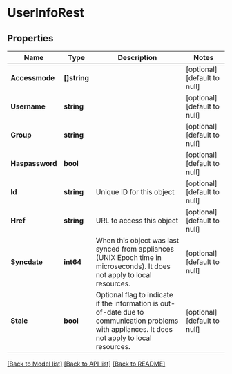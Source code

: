 # UserInfoRest

## Properties
Name | Type | Description | Notes
------------ | ------------- | ------------- | -------------
**Accessmode** | **[]string** |  | [optional] [default to null]
**Username** | **string** |  | [optional] [default to null]
**Group** | **string** |  | [optional] [default to null]
**Haspassword** | **bool** |  | [optional] [default to null]
**Id** | **string** | Unique ID for this object | [optional] [default to null]
**Href** | **string** | URL to access this object | [optional] [default to null]
**Syncdate** | **int64** | When this object was last synced from appliances (UNIX Epoch time in microseconds). It does not apply to local resources. | [optional] [default to null]
**Stale** | **bool** | Optional flag to indicate if the information is out-of-date due to communication problems with appliances. It does not apply to local resources. | [optional] [default to null]

[[Back to Model list]](../README.md#documentation-for-models) [[Back to API list]](../README.md#documentation-for-api-endpoints) [[Back to README]](../README.md)

